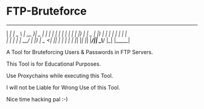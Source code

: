 # FTP-Bruteforce
 _____ _____ ____    ____  ____  _   _ _____ _____ 
|  ___|_   _|  _ \  | __ )|  _ \| | | |_   _| ____|
| |_    | | | |_) | |  _ \| |_) | | | | | | |  _|  
|  _|   | | |  __/  | |_) |  _ <| |_| | | | | |___ 
|_|     |_| |_|     |____/|_| \_\\___/  |_| |_____|



A Tool for Bruteforcing Users & Passwords in FTP Servers.

This Tool is for Educational Purposes.

Use Proxychains while executing this Tool.

I will not be Liable for Wrong Use of this Tool.

Nice time hacking pal :-)
